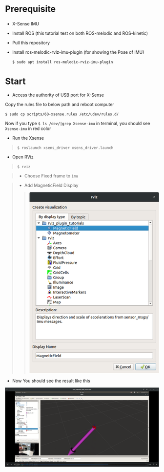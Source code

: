 # Prerequisite
###
* X-Sense IMU
* Install ROS (this tutorial test on both ROS-melodic and ROS-kinetic)
* Pull this repository
* Install ros-melodic-rviz-imu-plugin (for showing the Pose of IMU)

  `$ sudo apt install ros-melodic-rviz-imu-plugin`
###
# Start
* Access the authority of USB port for X-Sense

Copy the rules file to below path and reboot computer

`$ sudo cp scripts/60-xsense.rules /etc/udev/rules.d/`

Now if you type `$ ls /dev/|grep Xsense-imu` in terminal, you should see `Xsense-imu` in red color

* Run the Xsense

>`$ roslaunch xsens_driver xsens_driver.launch`

* Open RViz

>`$ rviz`

>* Choose Fixed frame to `imu`

>* Add MagneticField Display
>> ![Add MagneticField Display](pictures/add_display.png)

* Now You should see the result like this

[![Video](pictures/video_cover.png)](https://youtu.be/Kt7AUM5dTkw)
